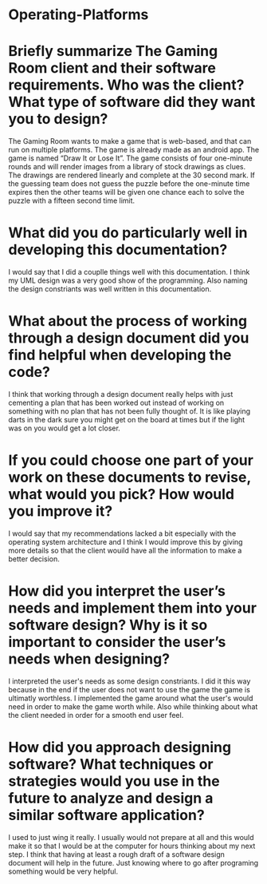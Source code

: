 # Operating-Platforms

# Briefly summarize The Gaming Room client and their software requirements. Who was the client? What type of software did they want you to design?

The Gaming Room wants to make a game that is web-based, and that can run on multiple platforms. The game is already made as an android app. The game is named “Draw It or Lose It”. The game consists of four one-minute rounds and will render images from a library of stock drawings as clues. The drawings are rendered linearly and complete at the 30 second mark. If the guessing team does not guess the puzzle before the one-minute time expires then the other teams will be given one chance each to solve the puzzle with a fifteen second time limit.

# What did you do particularly well in developing this documentation?

I would say that I did a couplle things well with this documentation. I think my UML design was a very good show of the programming. Also naming the design constriants was well written in this documentation.

# What about the process of working through a design document did you find helpful when developing the code?

I think that working through a design document really helps with just cementing a plan that has been worked out instead of working on something with no plan that has not been fully thought of. It is like playing darts in the dark sure you might get on the board at times but if the light was on you would get a lot closer.

# If you could choose one part of your work on these documents to revise, what would you pick? How would you improve it?

I would say that my recommendations lacked a bit especially with the operating system architecture and I think I would improve this by giving more details so that the client wouild have all the information to make a better decision.

# How did you interpret the user’s needs and implement them into your software design? Why is it so important to consider the user’s needs when designing?

I interpreted the user's needs as some design constriants. I did it this way because in the end if the user does not want to use the game the game is ultimatly worthless. I implemented the game around what the user's would need in order to make the game worth while. Also while thinking about what the client needed in order for a smooth end user feel. 


# How did you approach designing software? What techniques or strategies would you use in the future to analyze and design a similar software application?

I used to just wing it really. I usually would not prepare at all and this would make it so that I would be at the computer for hours thinking about my next step. I think that having at least a rough draft of a software design document will help in the future. Just knowing where to go after programing something would be very helpful.
